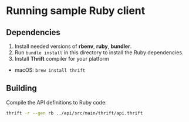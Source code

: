 # Running sample Ruby client

## Dependencies

1. Install needed versions of **rbenv**, **ruby**, **bundler**.
2. Run `bundle install` in this directory to install the Ruby dependencies.
3. Install **Thrift** compiler for your platform
  - macOS: `brew install thrift`

## Building

Compile the API definitions to Ruby code:
~~~sh
thrift -r --gen rb ../api/src/main/thrift/api.thrift
~~~
